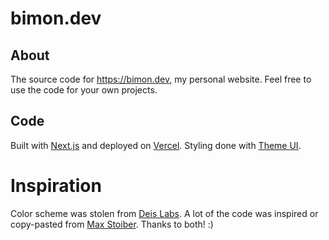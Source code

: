 # bimon.dev

## About

The source code for https://bimon.dev, my personal website. Feel free to use the code for your own projects.

## Code

Built with [Next.js](https://nextjs.org/) and deployed on [Vercel](https://vercel.com/).
Styling done with [Theme UI](https://theme-ui.com/).

# Inspiration

Color scheme was stolen from [Deis Labs](https://deislabs.io/).
A lot of the code was inspired or copy-pasted from [Max Stoiber](https://github.com/mxstbr/mxstbr.com).
Thanks to both! :)
